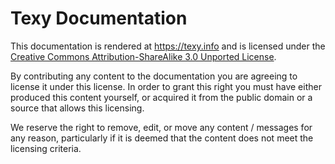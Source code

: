 Texy Documentation
==================

This documentation is rendered at https://texy.info and is licensed under the [Creative
Commons Attribution-ShareAlike 3.0 Unported License](http://creativecommons.org/licenses/by-sa/3.0/legalcode).

By contributing any content to the documentation you are agreeing to license it under
this license. In order to grant this right you must have either produced this content
yourself, or acquired it from the public domain or a source that allows this licensing.

We reserve the right to remove, edit, or move any content / messages for any reason,
particularly if it is deemed that the content does not meet the licensing criteria.
